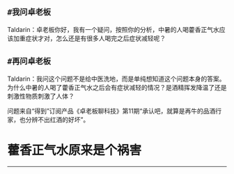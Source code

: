 ## `#我问卓老板`

Taldarin：卓老板你好，我有一个疑问，按照你的分析，中暑的人喝藿香正气水应该加重症状才对，怎么还是有很多人喝完之后症状减轻呢？

## `#再问卓老板`

Taldarin：我问这个问题不是给中医洗地，而是单纯想知道这个问题本身的答案。为什么中暑的人喝了藿香正气水之后会有症状减轻的情况？是酒精挥发降温了还是刺激性物质刺激了人体？

问题来自“得到”订阅产品《卓老板聊科技》第11期“承认吧，就算是再牛的品酒行家，也分辨不出红酒的好坏”。

# 藿香正气水原来是个祸害

---
